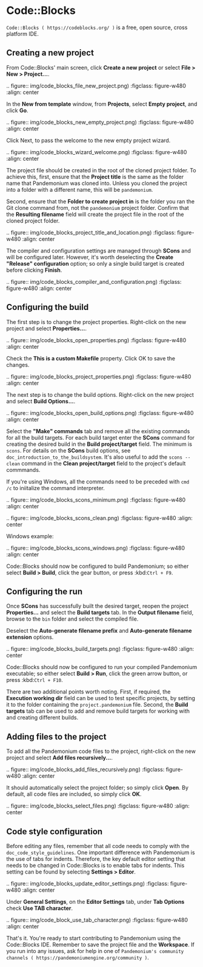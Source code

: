 

Code::Blocks
============

`Code::Blocks ( https://codeblocks.org/ )` is a free, open source, cross platform IDE.

Creating a new project
----------------------

From Code::Blocks' main screen, click **Create a new project** or select **File > New > Project...**.

.. figure:: img/code_blocks_file_new_project.png)
   :figclass: figure-w480
   :align: center

In the **New from template** window, from **Projects**, select **Empty project**, and click **Go**.

.. figure:: img/code_blocks_new_empty_project.png)
   :figclass: figure-w480
   :align: center

Click Next, to pass the welcome to the new empty project wizard.

.. figure:: img/code_blocks_wizard_welcome.png)
   :figclass: figure-w480
   :align: center

The project file should be created in the root of the cloned project folder. To achieve this, first, ensure that the **Project title** is the same as the folder name that Pandemonium was cloned into. Unless you cloned the project into a folder with a different name, this will be `pandemonium`.

Second, ensure that the **Folder to create project in** is the folder you ran the Git clone command from, not the `pandemonium` project folder. Confirm that the **Resulting filename** field will create the project file in the root of the cloned project folder.

.. figure:: img/code_blocks_project_title_and_location.png)
   :figclass: figure-w480
   :align: center

The compiler and configuration settings are managed through **SCons** and will be configured later. However, it's worth deselecting the **Create "Release" configuration** option; so only a single build target is created before clicking **Finish**.

.. figure:: img/code_blocks_compiler_and_configuration.png)
   :figclass: figure-w480
   :align: center

Configuring the build
---------------------

The first step is to change the project properties. Right-click on the new project and select **Properties...**.

.. figure:: img/code_blocks_open_properties.png)
   :figclass: figure-w480
   :align: center

Check the **This is a custom Makefile** property. Click OK to save the changes.

.. figure:: img/code_blocks_project_properties.png)
   :figclass: figure-w480
   :align: center

The next step is to change the build options. Right-click on the new project and select **Build Options...**.

.. figure:: img/code_blocks_open_build_options.png)
   :figclass: figure-w480
   :align: center

Select the **"Make" commands** tab and remove all the existing commands for all the build targets. For each build target enter the **SCons** command for creating the desired build in the **Build project/target** field. The minimum is `scons`. For details on the **SCons** build options, see `doc_introduction_to_the_buildsystem`. It's also useful to add the `scons --clean` command in the **Clean project/target** field to the project's default commmands.

If you're using Windows, all the commands need to be preceded with `cmd /c` to iniitalize the command interpreter.

.. figure:: img/code_blocks_scons_minimum.png)
   :figclass: figure-w480
   :align: center

.. figure:: img/code_blocks_scons_clean.png)
   :figclass: figure-w480
   :align: center

Windows example:

.. figure:: img/code_blocks_scons_windows.png)
   :figclass: figure-w480
   :align: center

Code::Blocks should now be configured to build Pandemonium; so either select **Build > Build**, click the gear button, or press :kbd:`Ctrl + F9`.

Configuring the run
-------------------

Once **SCons** has successfully built the desired target, reopen the project **Properties...** and select the **Build targets** tab. In the **Output filename** field, browse to the `bin` folder and select the compiled file.

Deselect the **Auto-generate filename prefix** and **Auto-generate filename extension** options.

.. figure:: img/code_blocks_build_targets.png)
   :figclass: figure-w480
   :align: center

Code::Blocks should now be configured to run your compiled Pandemonium executable; so either select **Build > Run**, click the green arrow button, or press :kbd:`Ctrl + F10`.

There are two additional points worth noting. First, if required, the **Execution working dir** field can be used to test specific projects, by setting it to the folder containing the `project.pandemonium` file. Second, the **Build targets** tab can be used to add and remove build targets for working with and creating different builds.

Adding files to the project
---------------------------

To add all the Pandemonium code files to the project, right-click on the new project and select **Add files recursively...**.

.. figure:: img/code_blocks_add_files_recursively.png)
   :figclass: figure-w480
   :align: center

It should automatically select the project folder; so simply click **Open**. By default, all code files are included, so simply click **OK**.

.. figure:: img/code_blocks_select_files.png)
   :figclass: figure-w480
   :align: center

Code style configuration
------------------------

Before editing any files, remember that all code needs to comply with the `doc_code_style_guidelines`. One important difference with Pandemonium is the use of tabs for indents. Therefore, the key default editor setting that needs to be changed in Code::Blocks is to enable tabs for indents. This setting can be found by selecting **Settings > Editor**.

.. figure:: img/code_blocks_update_editor_settings.png)
   :figclass: figure-w480
   :align: center

Under **General Settings**, on the **Editor Settings** tab, under **Tab Options** check **Use TAB character**.

.. figure:: img/code_block_use_tab_character.png)
   :figclass: figure-w480
   :align: center

That's it. You're ready to start contributing to Pandemonium using the Code::Blocks IDE. Remember to save the project file and the **Workspace**. If you run into any issues, ask for help in one of `Pandemonium's community channels ( https://pandemoniumengine.org/community )`.
